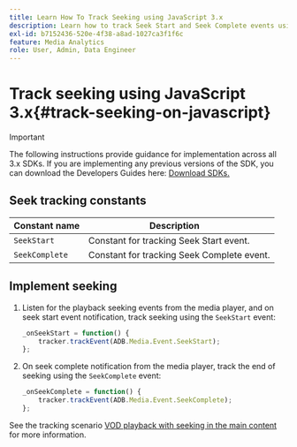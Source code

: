 ```yaml
---
title: Learn How To Track Seeking using JavaScript 3.x
description: Learn how to track Seek Start and Seek Complete events using the Media SDK in browser apps (JS 3.x).
exl-id: b7152436-520e-4f38-a8ad-1027ca3f1f6c
feature: Media Analytics
role: User, Admin, Data Engineer
---
```

# Track seeking using JavaScript 3.x{#track-seeking-on-javascript}

>[!IMPORTANT]
>
>The following instructions provide guidance for implementation across all 3.x SDKs. If you are implementing any previous versions of the SDK, you can download the Developers Guides here: [Download SDKs.](/help/sdk-implement/download-sdks.md)

## Seek tracking constants

|  Constant name  | Description&nbsp;&nbsp;&nbsp;&nbsp;  |
|---|---|
|  `SeekStart`  | Constant for tracking Seek Start event.  |
|  `SeekComplete`  | Constant for tracking Seek Complete event.  |

## Implement seeking

1. Listen for the playback seeking events from the media player, and on seek start event notification, track seeking using the `SeekStart` event:

    ```js
    _onSeekStart = function() {
        tracker.trackEvent(ADB.Media.Event.SeekStart);
    };
    ```

1. On seek complete notification from the media player, track the end of seeking using the `SeekComplete` event:

    ```js
    _onSeekComplete = function() {
        tracker.trackEvent(ADB.Media.Event.SeekComplete);
    };
    ```

See the tracking scenario [VOD playback with seeking in the main content](/help/sdk-implement/tracking-scenarios/vod-seeking.md) for more information.
